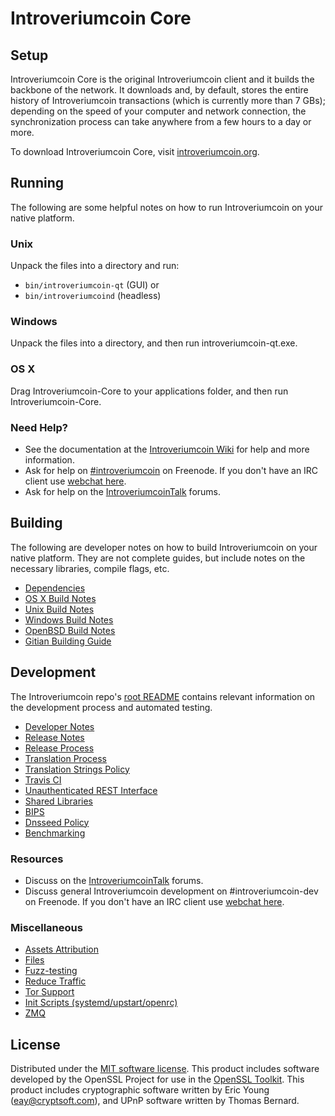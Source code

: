 Introveriumcoin Core
=============

Setup
---------------------
Introveriumcoin Core is the original Introveriumcoin client and it builds the backbone of the network. It downloads and, by default, stores the entire history of Introveriumcoin transactions (which is currently more than 7 GBs); depending on the speed of your computer and network connection, the synchronization process can take anywhere from a few hours to a day or more.

To download Introveriumcoin Core, visit [introveriumcoin.org](https://introveriumcoin.org).

Running
---------------------
The following are some helpful notes on how to run Introveriumcoin on your native platform.

### Unix

Unpack the files into a directory and run:

- `bin/introveriumcoin-qt` (GUI) or
- `bin/introveriumcoind` (headless)

### Windows

Unpack the files into a directory, and then run introveriumcoin-qt.exe.

### OS X

Drag Introveriumcoin-Core to your applications folder, and then run Introveriumcoin-Core.

### Need Help?

* See the documentation at the [Introveriumcoin Wiki](https://introveriumcoin.info/)
for help and more information.
* Ask for help on [#introveriumcoin](http://webchat.freenode.net?channels=introveriumcoin) on Freenode. If you don't have an IRC client use [webchat here](http://webchat.freenode.net?channels=introveriumcoin).
* Ask for help on the [IntroveriumcoinTalk](https://introveriumcointalk.io/) forums.

Building
---------------------
The following are developer notes on how to build Introveriumcoin on your native platform. They are not complete guides, but include notes on the necessary libraries, compile flags, etc.

- [Dependencies](dependencies.md)
- [OS X Build Notes](build-osx.md)
- [Unix Build Notes](build-unix.md)
- [Windows Build Notes](build-windows.md)
- [OpenBSD Build Notes](build-openbsd.md)
- [Gitian Building Guide](gitian-building.md)

Development
---------------------
The Introveriumcoin repo's [root README](/README.md) contains relevant information on the development process and automated testing.

- [Developer Notes](developer-notes.md)
- [Release Notes](release-notes.md)
- [Release Process](release-process.md)
- [Translation Process](translation_process.md)
- [Translation Strings Policy](translation_strings_policy.md)
- [Travis CI](travis-ci.md)
- [Unauthenticated REST Interface](REST-interface.md)
- [Shared Libraries](shared-libraries.md)
- [BIPS](bips.md)
- [Dnsseed Policy](dnsseed-policy.md)
- [Benchmarking](benchmarking.md)

### Resources
* Discuss on the [IntroveriumcoinTalk](https://introveriumcointalk.io/) forums.
* Discuss general Introveriumcoin development on #introveriumcoin-dev on Freenode. If you don't have an IRC client use [webchat here](http://webchat.freenode.net/?channels=introveriumcoin-dev).

### Miscellaneous
- [Assets Attribution](assets-attribution.md)
- [Files](files.md)
- [Fuzz-testing](fuzzing.md)
- [Reduce Traffic](reduce-traffic.md)
- [Tor Support](tor.md)
- [Init Scripts (systemd/upstart/openrc)](init.md)
- [ZMQ](zmq.md)

License
---------------------
Distributed under the [MIT software license](/COPYING).
This product includes software developed by the OpenSSL Project for use in the [OpenSSL Toolkit](https://www.openssl.org/). This product includes
cryptographic software written by Eric Young ([eay@cryptsoft.com](mailto:eay@cryptsoft.com)), and UPnP software written by Thomas Bernard.
